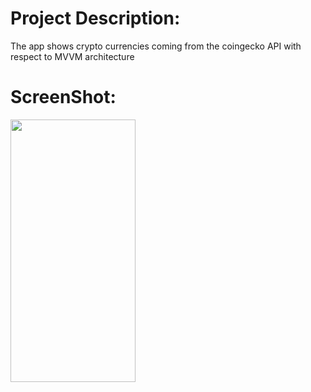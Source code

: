 # Project Description:

The app shows crypto currencies coming from the coingecko API with respect to MVVM architecture

# ScreenShot:


<img src="https://github.com/user-attachments/assets/10d629b9-ce4d-44b7-a4fa-633cf4322930" width="200" height="420">
